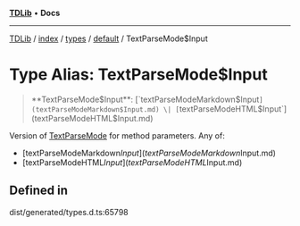 [**TDLib**](../../../../../../README.md) • **Docs**

***

[TDLib](../../../../../../modules.md) / [index](../../../../../README.md) / [types](../../../README.md) / [default](../README.md) / TextParseMode$Input

# Type Alias: TextParseMode$Input

> **TextParseMode$Input**: [`textParseModeMarkdown$Input`](textParseModeMarkdown$Input.md) \| [`textParseModeHTML$Input`](textParseModeHTML$Input.md)

Version of [TextParseMode](TextParseMode.md) for method parameters.
Any of:
- [textParseModeMarkdown$Input](textParseModeMarkdown$Input.md)
- [textParseModeHTML$Input](textParseModeHTML$Input.md)

## Defined in

dist/generated/types.d.ts:65798
